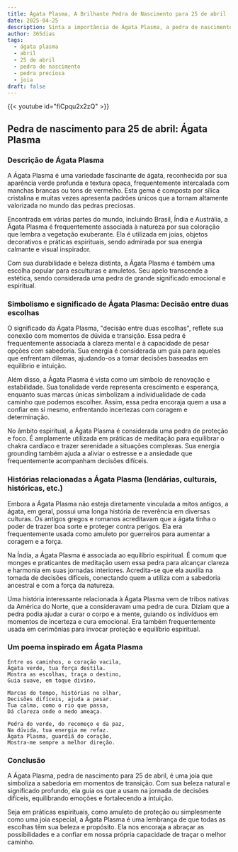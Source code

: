 ```yaml
---
title: Ágata Plasma, A Brilhante Pedra de Nascimento para 25 de abril
date: 2025-04-25
description: Sinta a importância de Ágata Plasma, a pedra de nascimento de 25 de abril que simboliza Decisão entre duas escolhas. Deixe que sua beleza e significado iluminem seu dia.
author: 365dias
tags:
  - ágata plasma
  - abril
  - 25 de abril
  - pedra de nascimento
  - pedra preciosa
  - joia
draft: false
---
```


{{< youtube id="fiCpqu2x2zQ" >}}

## Pedra de nascimento para 25 de abril: Ágata Plasma

### Descrição de Ágata Plasma

A Ágata Plasma é uma variedade fascinante de ágata, reconhecida por sua aparência verde profunda e textura opaca, frequentemente intercalada com manchas brancas ou tons de vermelho. Esta gema é composta por sílica cristalina e muitas vezes apresenta padrões únicos que a tornam altamente valorizada no mundo das pedras preciosas.

Encontrada em várias partes do mundo, incluindo Brasil, Índia e Austrália, a Ágata Plasma é frequentemente associada à natureza por sua coloração que lembra a vegetação exuberante. Ela é utilizada em joias, objetos decorativos e práticas espirituais, sendo admirada por sua energia calmante e visual inspirador.

Com sua durabilidade e beleza distinta, a Ágata Plasma é também uma escolha popular para esculturas e amuletos. Seu apelo transcende a estética, sendo considerada uma pedra de grande significado emocional e espiritual.

### Simbolismo e significado de Ágata Plasma: Decisão entre duas escolhas

O significado da Ágata Plasma, "decisão entre duas escolhas", reflete sua conexão com momentos de dúvida e transição. Essa pedra é frequentemente associada à clareza mental e à capacidade de pesar opções com sabedoria. Sua energia é considerada um guia para aqueles que enfrentam dilemas, ajudando-os a tomar decisões baseadas em equilíbrio e intuição.

Além disso, a Ágata Plasma é vista como um símbolo de renovação e estabilidade. Sua tonalidade verde representa crescimento e esperança, enquanto suas marcas únicas simbolizam a individualidade de cada caminho que podemos escolher. Assim, essa pedra encoraja quem a usa a confiar em si mesmo, enfrentando incertezas com coragem e determinação.

No âmbito espiritual, a Ágata Plasma é considerada uma pedra de proteção e foco. É amplamente utilizada em práticas de meditação para equilibrar o chakra cardíaco e trazer serenidade a situações complexas. Sua energia grounding também ajuda a aliviar o estresse e a ansiedade que frequentemente acompanham decisões difíceis.

### Histórias relacionadas a Ágata Plasma (lendárias, culturais, históricas, etc.)

Embora a Ágata Plasma não esteja diretamente vinculada a mitos antigos, a ágata, em geral, possui uma longa história de reverência em diversas culturas. Os antigos gregos e romanos acreditavam que a ágata tinha o poder de trazer boa sorte e proteger contra perigos. Ela era frequentemente usada como amuleto por guerreiros para aumentar a coragem e a força.

Na Índia, a Ágata Plasma é associada ao equilíbrio espiritual. É comum que monges e praticantes de meditação usem essa pedra para alcançar clareza e harmonia em suas jornadas interiores. Acredita-se que ela auxilia na tomada de decisões difíceis, conectando quem a utiliza com a sabedoria ancestral e com a força da natureza.

Uma história interessante relacionada à Ágata Plasma vem de tribos nativas da América do Norte, que a consideravam uma pedra de cura. Diziam que a pedra podia ajudar a curar o corpo e a mente, guiando os indivíduos em momentos de incerteza e cura emocional. Era também frequentemente usada em cerimônias para invocar proteção e equilíbrio espiritual.

### Um poema inspirado em Ágata Plasma

```
Entre os caminhos, o coração vacila,  
Ágata verde, tua força destila.  
Mostra as escolhas, traça o destino,  
Guia suave, em toque divino.  

Marcas do tempo, histórias no olhar,  
Decisões difíceis, ajuda a pesar.  
Tua calma, como o rio que passa,  
Dá clareza onde o medo ameaça.  

Pedra do verde, do recomeço e da paz,  
Na dúvida, tua energia me refaz.  
Ágata Plasma, guardiã do coração,  
Mostra-me sempre a melhor direção.  
```

### Conclusão

A Ágata Plasma, pedra de nascimento para 25 de abril, é uma joia que simboliza a sabedoria em momentos de transição. Com sua beleza natural e significado profundo, ela guia os que a usam na jornada de decisões difíceis, equilibrando emoções e fortalecendo a intuição.

Seja em práticas espirituais, como amuleto de proteção ou simplesmente como uma joia especial, a Ágata Plasma é uma lembrança de que todas as escolhas têm sua beleza e propósito. Ela nos encoraja a abraçar as possibilidades e a confiar em nossa própria capacidade de traçar o melhor caminho.